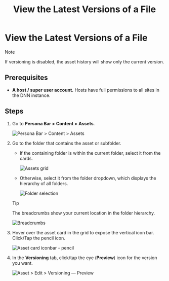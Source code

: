 ﻿---
uid: view-file-versions
locale: en
title: View the Latest Versions of a File
dnneditions: DNN Platform,Evoq Content,Evoq Engage
dnnversion: 09.02.00
related-topics: configure-folder-file-versioning,restore-file-version,delete-file-version,page-file-versioning
---

# View the Latest Versions of a File

> [!Note]
> If versioning is disabled, the asset history will show only the current version.

## Prerequisites

*   **A host / super user account.** Hosts have full permissions to all sites in the DNN instance.

## Steps

1.  Go to **Persona Bar \> Content \> Assets**.
    
    ![Persona Bar > Content > Assets](/images/scr-pbar-host-Content-E91.png)
    
2.  Go to the folder that contains the asset or subfolder.
    
    *   If the containing folder is within the current folder, select it from the cards.
        
          
        
        ![Assets grid](/images/scr-Assets-assetlist-grid-E90.png)
        
          
        
    *   Otherwise, select it from the folder dropdown, which displays the hierarchy of all folders.
        
          
        
        ![Folder selection](/images/scr-Assets-folderdropdown-E90.png)
        
          
        
    
    > [!Tip]
    > The breadcrumbs show your current location in the folder hierarchy.
    
      
    
    ![Breadcrumbs](/images/scr-Assets-breadcrumbs-E90.png)
    
      
    
3.  Hover over the asset card in the grid to expose the vertical icon bar. Click/Tap the pencil icon.
    
      
    
    ![Asset card iconbar - pencil](/images/scr-Assets-assetcard-iconbar-edit-E90.png)
    
      
    
4.  In the **Versioning** tab, click/tap the eye (**Preview**) icon for the version you want.
    
      
    
    ![Asset > Edit > Versioning — Preview](/images/scr-Assets-asset-edit-versioning-preview-E90.png)
